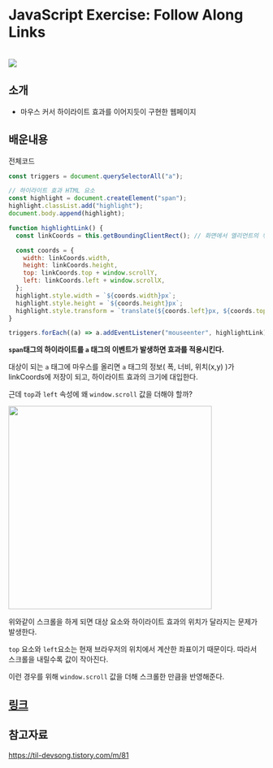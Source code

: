 # JavaScript Exercise: Follow Along Links

<br>

<img src="./foolow.gif">

## 소개

- 마우스 커서 하이라이트 효과를 이어지듯이 구현한 웹페이지

## 배운내용

전체코드

```js
const triggers = document.querySelectorAll("a");

// 하이라이트 효과 HTML 요소
const highlight = document.createElement("span");
highlight.classList.add("highlight");
document.body.append(highlight);

function highlightLink() {
  const linkCoords = this.getBoundingClientRect(); // 화면에서 엘리먼트의 위치

  const coords = {
    width: linkCoords.width,
    height: linkCoords.height,
    top: linkCoords.top + window.scrollY,
    left: linkCoords.left + window.scrollX,
  };
  highlight.style.width = `${coords.width}px`;
  highlight.style.height = `${coords.height}px`;
  highlight.style.transform = `translate(${coords.left}px, ${coords.top}px`;
}

triggers.forEach((a) => a.addEventListener("mouseenter", highlightLink));
```

**`span`태그의 하이라이트를 `a` 태그의 이벤트가 발생하면 효과를 적용시킨다.**

대상이 되는 `a` 태그에 마우스를 올리면 `a` 태그의 정보( 폭, 너비, 위치(x,y) )가 linkCoords에 저장이 되고, 하이라이트 효과의 크기에 대입한다.

근데 `top`과 `left` 속성에 왜 `window.scroll` 값을 더해야 할까?

<img src="https://i.postimg.cc/sgJRkgQw/image.png" height="400">

위와같이 스크롤을 하게 되면 대상 요소와 하이라이트 효과의 위치가 달라지는 문제가 발생한다.

`top` 요소와 `left`요소는 현재 브라우저의 위치에서 계산한 좌표이기 때문이다. 따라서 스크롤을 내릴수록 값이 작아진다.

이런 경우를 위해 `window.scroll` 값을 더해 스크롤한 만큼을 반영해준다.

## [링크](https://precious-meringue-857eb3.netlify.app)

## 참고자료

https://til-devsong.tistory.com/m/81
